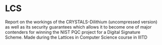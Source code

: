# LCS
Report on the workings of the CRYSTALS-Dilithium (uncompressed version) as well as its security guarantees which allows it to become one of major contenders for winning the NIST PQC project for a Digital Signature Scheme. Made during the Lattices in Computer Science course in IIITD
